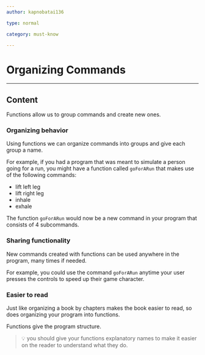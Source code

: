 ```yaml
---
author: kapnobatai136

type: normal

category: must-know

---
```


# Organizing Commands

---
## Content

Functions allow us to group commands and create new ones.

### Organizing behavior

Using functions we can organize commands into groups and give each group a name.

For example, if you had a program that was meant to simulate a person going for a run, you might have a function called `goForARun` that makes use of the following commands:
- lift left leg
- lift right leg
- inhale
- exhale

The function `goForARun` would now be a new command in your program that consists of 4 subcommands.

### Sharing functionality

New commands created with functions can be used anywhere in the program, many times if needed.

For example, you could use the command `goForARun` anytime your user presses the controls to speed up their game character.

### Easier to read

Just like organizing a book by chapters makes the book easier to read, so does organizing your program into functions.

Functions give the program structure.

> 💡 you should give your functions explanatory names to make it easier on the reader to understand what they do.